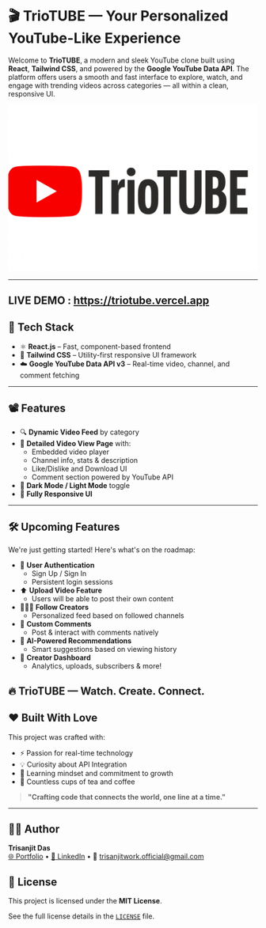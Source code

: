 # 🎬 TrioTUBE — Your Personalized YouTube-Like Experience

Welcome to **TrioTUBE**, a modern and sleek YouTube clone built using **React**, **Tailwind CSS**, and powered by the **Google YouTube Data API**. The platform offers users a smooth and fast interface to explore, watch, and engage with trending videos across categories — all within a clean, responsive UI.

![TrioTUBE Logo](./frontend/src/images/yt_dekstop.png)


 <!-- Add your actual logo or screenshot path -->

---



## LIVE DEMO :  https://triotube.vercel.app

## 🚀 Tech Stack

- ⚛️ **React.js** – Fast, component-based frontend
- 🎨 **Tailwind CSS** – Utility-first responsive UI framework
- ☁️ **Google YouTube Data API v3** – Real-time video, channel, and comment fetching

---

## 📽️ Features

- 🔍 **Dynamic Video Feed** by category
- 🎥 **Detailed Video View Page** with:
  - Embedded video player
  - Channel info, stats & description
  - Like/Dislike and Download UI
  - Comment section powered by YouTube API
- 🌙 **Dark Mode / Light Mode** toggle
- 📱 **Fully Responsive UI**

---

## 🛠️ Upcoming Features

We're just getting started! Here's what's on the roadmap:

- 🔐 **User Authentication**
  - Sign Up / Sign In
  - Persistent login sessions
- ⬆️ **Upload Video Feature**
  - Users will be able to post their own content
- 🧑‍🤝‍🧑 **Follow Creators**
  - Personalized feed based on followed channels
- 💬 **Custom Comments**
  - Post & interact with comments natively
- 🧠 **AI-Powered Recommendations**
  - Smart suggestions based on viewing history
- 🎨 **Creator Dashboard**
  - Analytics, uploads, subscribers & more!



## 🔥 TrioTUBE — Watch. Create. Connect.

## ❤️ Built With Love

This project was crafted with:

- ⚡ Passion for real-time technology
- 💡 Curiosity about API Integration
- 🧠 Learning mindset and commitment to growth
- 🍵 Countless cups of tea and coffee

> **"Crafting code that connects the world, one line at a time."**


---

## 👨‍💻 Author

**Trisanjit Das**  
[🌐 Portfolio](https://trisanjit-rising-hope.netlify.app) • [💼 LinkedIn](https://www.linkedin.com/in/trisanjit-das-60482728b) • 📧 trisanjitwork.official@gmail.com



## 📜 License

This project is licensed under the **MIT License**.



See the full license details in the [`LICENSE`](./LICENSE) file.









